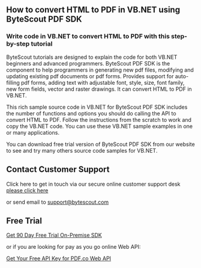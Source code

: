 ## How to convert HTML to PDF in VB.NET using ByteScout PDF SDK

### Write code in VB.NET to convert HTML to PDF with this step-by-step tutorial

ByteScout tutorials are designed to explain the code for both VB.NET beginners and advanced programmers. ByteScout PDF SDK is the component to help programmers in generating new pdf files, modifying and updating existing pdf documents or pdf forms. Provides support for auto-filling pdf forms, adding text with adjustable font, style, size, font family, new form fields, vector and raster drawings. It can convert HTML to PDF in VB.NET.

This rich sample source code in VB.NET for ByteScout PDF SDK includes the number of functions and options you should do calling the API to convert HTML to PDF. Follow the instructions from the scratch to work and copy the VB.NET code. You can use these VB.NET sample examples in one or many applications.

You can download free trial version of ByteScout PDF SDK from our website to see and try many others source code samples for VB.NET.

## Contact Customer Support

Click here to get in touch via our secure online customer support desk [please click here](https://bytescout.zendesk.com/hc/en-us/requests/new?subject=ByteScout%20PDF%20SDK%20Question)

or send email to [support@bytescout.com](mailto:support@bytescout.com?subject=ByteScout%20PDF%20SDK%20Question) 

## Free Trial

[Get 90 Day Free Trial On-Premise SDK](https://bytescout.com/download/web-installer?utm_source=github-readme)

or if you are looking for pay as you go online Web API:

[Get Your Free API Key for PDF.co Web API](https://pdf.co/documentation/api?utm_source=github-readme)